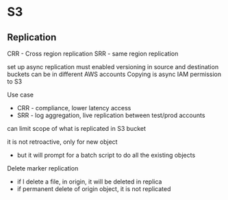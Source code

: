 # S3

## Replication
CRR - Cross region replication
SRR - same region replication

set up async replication
must enabled versioning in source and destination
buckets can be in different AWS accounts
Copying is async
IAM permission to S3

Use case
* CRR - compliance, lower latency access
* SRR - log aggregation, live replication between test/prod accounts

can limit scope of what is replicated in S3 bucket

it is not retroactive, only for new object
* but it will prompt for a batch script to do all the existing objects

Delete marker replication
* if I delete a file, in origin, it will be deleted in replica
* if permanent delete of origin object, it is not replicated